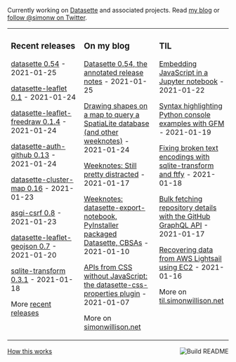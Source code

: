 Currently working on [Datasette](https://datasette.io/) and associated projects. Read [my blog](https://simonwillison.net/) or [follow @simonw on Twitter](https://twitter.com/simonw).

<table><tr><td valign="top" width="33%">

### Recent releases
<!-- recent_releases starts -->
[datasette 0.54](https://github.com/simonw/datasette/releases/tag/0.54) - 2021-01-25

[datasette-leaflet 0.1](https://github.com/simonw/datasette-leaflet/releases/tag/0.1) - 2021-01-24

[datasette-leaflet-freedraw 0.1.4](https://github.com/simonw/datasette-leaflet-freedraw/releases/tag/0.1.4) - 2021-01-24

[datasette-auth-github 0.13](https://github.com/simonw/datasette-auth-github/releases/tag/0.13) - 2021-01-24

[datasette-cluster-map 0.16](https://github.com/simonw/datasette-cluster-map/releases/tag/0.16) - 2021-01-23

[asgi-csrf 0.8](https://github.com/simonw/asgi-csrf/releases/tag/0.8) - 2021-01-23

[datasette-leaflet-geojson 0.7](https://github.com/simonw/datasette-leaflet-geojson/releases/tag/0.7) - 2021-01-20

[sqlite-transform 0.3.1](https://github.com/simonw/sqlite-transform/releases/tag/0.3.1) - 2021-01-18
<!-- recent_releases ends -->
More [recent releases](https://github.com/simonw/simonw/blob/main/releases.md)
</td><td valign="top" width="34%">

### On my blog
<!-- blog starts -->
[Datasette 0.54, the annotated release notes](http://simonwillison.net/2021/Jan/25/datasette/) - 2021-01-25

[Drawing shapes on a map to query a SpatiaLite database (and other weeknotes)](http://simonwillison.net/2021/Jan/24/drawing-shapes-spatialite/) - 2021-01-24

[Weeknotes: Still pretty distracted](http://simonwillison.net/2021/Jan/17/weeknotes-still-pretty-distracted/) - 2021-01-17

[Weeknotes: datasette-export-notebook, PyInstaller packaged Datasette, CBSAs](http://simonwillison.net/2021/Jan/10/weeknotes/) - 2021-01-10

[APIs from CSS without JavaScript: the datasette-css-properties plugin](http://simonwillison.net/2021/Jan/7/css-apis-no-javascript/) - 2021-01-07
<!-- blog ends -->
More on [simonwillison.net](https://simonwillison.net/)
</td><td valign="top" width="33%">

### TIL
<!-- tils starts -->
[Embedding JavaScript in a Jupyter notebook](https://til.simonwillison.net/jupyter/javascript-in-a-jupyter-notebook) - 2021-01-22

[Syntax highlighting Python console examples with GFM](https://til.simonwillison.net/github/syntax-highlighting-python-console) - 2021-01-19

[Fixing broken text encodings with sqlite-transform and ftfy](https://til.simonwillison.net/sqlite/fixing-column-encoding-with-ftfy-and-sqlite-transform) - 2021-01-18

[Bulk fetching repository details with the GitHub GraphQL API](https://til.simonwillison.net/github/bulk-repo-github-graphql) - 2021-01-17

[Recovering data from AWS Lightsail using EC2](https://til.simonwillison.net/aws/recovering-lightsail-data) - 2021-01-16
<!-- tils ends -->
More on [til.simonwillison.net](https://til.simonwillison.net/)
</td></tr></table>

<a href="https://github.com/simonw/simonw/actions"><img src="https://github.com/simonw/simonw/workflows/Build%20README/badge.svg" align="right" alt="Build README"></a> <a href="https://simonwillison.net/2020/Jul/10/self-updating-profile-readme/">How this works</a>

